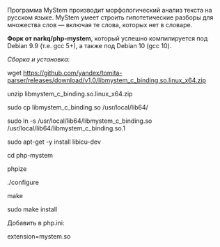 Программа MyStem производит морфологический анализ текста на русском языке. 
MyStem умеет строить гипотетические разборы для множества слов — включая те слова, которых нет в словаре. 

**Форк от narkq/php-mystem**, который успешно компилируется под Debian 9.9 (т.е. gcc 5+), а также под Debian 10 (gcc 10).

*Сборка и установка*:

  wget https://github.com/yandex/tomita-parser/releases/download/v1.0/libmystem_c_binding.so.linux_x64.zip
  
  unzip libmystem_c_binding.so.linux_x64.zip
  
  sudo cp libmystem_c_binding.so /usr/local/lib64/
  
  sudo ln -s /usr/local/lib64/libmystem_c_binding.so /usr/local/lib64/libmystem_c_binding.so.1
  
  sudo apt-get -y install libicu-dev
  
  cd php-mystem
  
  phpize
  
  ./configure
  
  make
  
  sudo make install



Добавить в php.ini:

  extension=mystem.so
